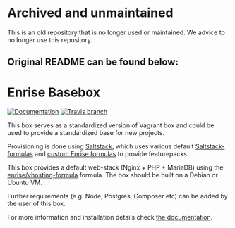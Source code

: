 # Archived and unmaintained

This is an old repository that is no longer used or maintained. We advice to no longer use this repository.

## Original README can be found below:

# Enrise Basebox

[![Documentation](https://readthedocs.org/projects/enrise-basebox/badge/?version=master)](https://enrise-basebox.readthedocs.io/)
[![Travis branch](https://img.shields.io/travis/Enrise/Basebox/master.svg?style=flat-square)](https://travis-ci.org/Enrise/Basebox)

This box serves as a standardized version of Vagrant box and could be used to provide a standardized base for new projects.

Provisioning is done using [Saltstack](http://saltstack.org), which uses various default
[Saltstack-formulas](https://github.com/saltstack-formulas) and
[custom Enrise formulas](https://github.com/enrise/?query=formula) to provide featurepacks.

This box provides a default web-stack (Nginx + PHP + MariaDB) using the
[enrise/vhosting-formula](https://github.com/enrise/vhosting-formula) formula.
The box should be built on a Debian or Ubuntu VM.

Further requirements (e.g. Node, Postgres, Composer etc) can be added by the user of this box.

For more information and installation details check
[the documentation](https://enrise-basebox.readthedocs.io/).
